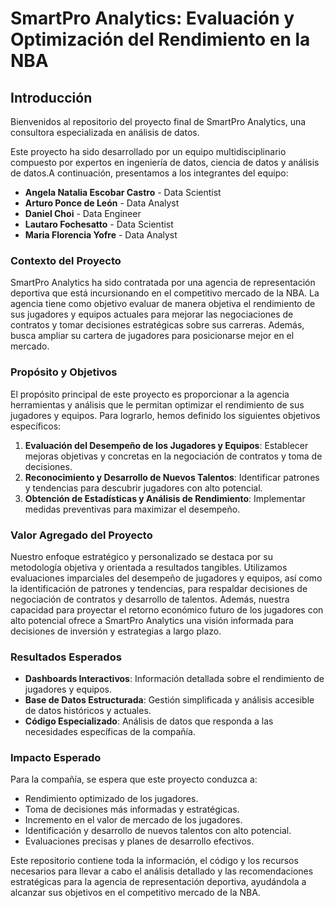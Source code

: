 # SmartPro Analytics: Evaluación y Optimización del Rendimiento en la NBA

## Introducción

Bienvenidos al repositorio del proyecto final de SmartPro Analytics, una consultora especializada en análisis de datos.

Este proyecto ha sido desarrollado por un equipo multidisciplinario compuesto por expertos en ingeniería de datos, ciencia de datos y análisis de datos.A continuación, presentamos a los integrantes del equipo:

- **Angela Natalia Escobar Castro** - Data Scientist
- **Arturo Ponce de León** - Data Analyst
- **Daniel Choi** - Data Engineer
- **Lautaro Fochesatto** - Data Scientist
- **Maria Florencia Yofre** - Data Analyst

### Contexto del Proyecto

SmartPro Analytics ha sido contratada por una agencia de representación deportiva que está incursionando en el competitivo mercado de la NBA. La agencia tiene como objetivo evaluar de manera objetiva el rendimiento de sus jugadores y equipos actuales para mejorar las negociaciones de contratos y tomar decisiones estratégicas sobre sus carreras. Además, busca ampliar su cartera de jugadores para posicionarse mejor en el mercado.

### Propósito y Objetivos

El propósito principal de este proyecto es proporcionar a la agencia herramientas y análisis que le permitan optimizar el rendimiento de sus jugadores y equipos. Para lograrlo, hemos definido los siguientes objetivos específicos:

1. **Evaluación del Desempeño de los Jugadores y Equipos**: Establecer mejoras objetivas y concretas en la negociación de contratos y toma de decisiones.
2. **Reconocimiento y Desarrollo de Nuevos Talentos**: Identificar patrones y tendencias para descubrir jugadores con alto potencial.
3. **Obtención de Estadísticas y Análisis de Rendimiento**: Implementar medidas preventivas para maximizar el desempeño.

### Valor Agregado del Proyecto

Nuestro enfoque estratégico y personalizado se destaca por su metodología objetiva y orientada a resultados tangibles. Utilizamos evaluaciones imparciales del desempeño de jugadores y equipos, así como la identificación de patrones y tendencias, para respaldar decisiones de negociación de contratos y desarrollo de talentos. Además, nuestra capacidad para proyectar el retorno económico futuro de los jugadores con alto potencial ofrece a SmartPro Analytics una visión informada para decisiones de inversión y estrategias a largo plazo.

### Resultados Esperados

- **Dashboards Interactivos**: Información detallada sobre el rendimiento de jugadores y equipos.
- **Base de Datos Estructurada**: Gestión simplificada y análisis accesible de datos históricos y actuales.
- **Código Especializado**: Análisis de datos que responda a las necesidades específicas de la compañía.

### Impacto Esperado

Para la compañía, se espera que este proyecto conduzca a:
- Rendimiento optimizado de los jugadores.
- Toma de decisiones más informadas y estratégicas.
- Incremento en el valor de mercado de los jugadores.
- Identificación y desarrollo de nuevos talentos con alto potencial.
- Evaluaciones precisas y planes de desarrollo efectivos.

Este repositorio contiene toda la información, el código y los recursos necesarios para llevar a cabo el análisis detallado y las recomendaciones estratégicas para la agencia de representación deportiva, ayudándola a alcanzar sus objetivos en el competitivo mercado de la NBA.
